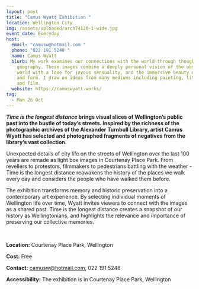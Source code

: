 ```yaml
---
layout: post
title: "Camus Wyatt Exhibition "
location: Wellington City
img: /assets/uploaded/arch74120-1-wide.jpg
event_date: Everyday
host:
  email: "camusw@hotmail.com "
  phone: "022 191 5248 "
  name: Camus Wyatt
  blurb: My work examines our connections with the world through thought and
    geography. These images combine a deeply personal vision of the observable
    world with a love for joyous sensuality, and the immersive beauty of light
    and form. I draw on ideas from many mediums including painting, literature
    and film.
  website: https://camuswyatt.works/
tag:
  - Mon 26 Oct
---
```

***Time is the longest distance* brings visual slices of Wellington’s public past into the bustle of today’s streets. Inspired by the richness of the photographic archives of the Alexander Turnbull Library, artist Camus Wyatt has selected and photographed fragments of negatives from the library’s vast collection.** 

Unexpected details of city life on the streets of Wellington over the last 100 years are remade as light box images in Courtenay Place Park. From revellers to protestors, filmmakers to pedestrians battling with the weather - Time is the longest distance reawakens the history of the places we walk every day and considers the people who have walked them before. 

The exhibition transforms memory and historic preservation into a contemporary art experience. By selecting individual moments of Wellington life over time, Wyatt invites viewers to connect with the images as a shared past. Time is the longest distance creates a snapshot of our history as Wellingtonians, and highlights the relevance and importance of preserving our collective memories.

<br>

**Location:** Courtenay Place Park, Wellington

**Cost:** Free

**Contact:** camusw@hotmail.com, 022 191 5248 

**Accessibility:** The exhibition is in Courtenay Place Park, Wellington